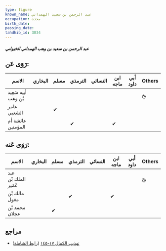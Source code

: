 ```yaml
---
type: figure
known_name: عبد الرحمن بن سعيد الهمداني
occupation: محدث
birth_date:
passing_date:
tahdhib_id: 3834
---
```

##### عبد الرحمن بن سعيد بن وهب الهمداني الخيواني

## رَوَى عَن:
| الاسم               | البخاري | مسلم | الترمذي | النسائي | ابن ماجه | أبي داود | Others |
| ------------------- | ------- | ---- | ------- | ------- | -------- | -------- | ------ |
| أبيه سَعِيد بْن وهب |         |      |         |         |          |          | بخ     |
| عامر الشعبي         |         | ✔    |         |         |          |          |        |
| عائشة أم المؤمنين   |         |      | ✔       |         | ✔        |          |        |
## رَوَى عَنه:
| الاسم                | البخاري | مسلم | الترمذي | النسائي | ابن ماجه | أبي داود | Others |
| -------------------- | ------- | ---- | ------- | ------- | -------- | -------- | ------ |
| عبد الملك بْن عُمَير |         |      |         |         |          |          | بخ     |
| مالك بْن مغول        |         |      | ✔       |         | ✔        |          |        |
| محمد بْن عجلان       |         | ✔    |         |         |          |          |        |
## مراجع
- [تهذيب الكمال ١٧-١٤٥](obsidian://open?vault=Tahdhib-al-Kamal&file=Figures/٣٨٣٤-عبد%20الرحمن%20بن%20سعيد%20بن%20وهب%20الهمداني%20الخيواني) ([رابط الشاملة](https://shamela.ws/book/3722/8695))